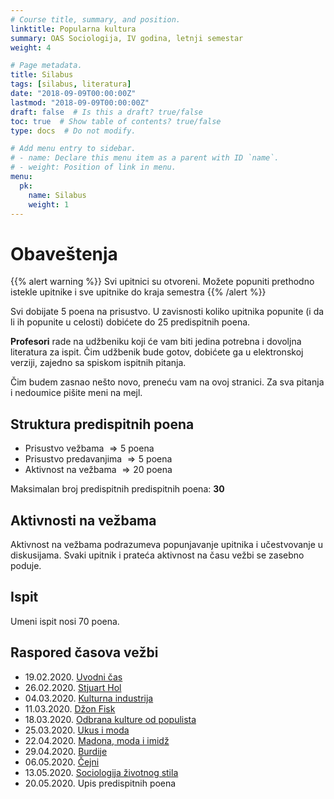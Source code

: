 ```yaml
---
# Course title, summary, and position.
linktitle: Popularna kultura
summary: OAS Sociologija, IV godina, letnji semestar
weight: 4

# Page metadata.
title: Silabus
tags: [silabus, literatura]
date: "2018-09-09T00:00:00Z"
lastmod: "2018-09-09T00:00:00Z"
draft: false  # Is this a draft? true/false
toc: true  # Show table of contents? true/false
type: docs  # Do not modify.

# Add menu entry to sidebar.
# - name: Declare this menu item as a parent with ID `name`.
# - weight: Position of link in menu.
menu:
  pk:
    name: Silabus
    weight: 1
---
```


# Obaveštenja

{{% alert warning %}}
Svi upitnici su otvoreni. Možete popuniti prethodno istekle upitnike i sve upitnike do kraja semestra
{{% /alert %}}

Svi dobijate 5 poena na prisustvo. U zavisnosti koliko upitnika popunite (i da li ih popunite u celosti) dobićete do 25 predispitnih poena.

**Profesori** rade na udžbeniku koji će vam biti jedina potrebna i dovoljna literatura za ispit. Čim udžbenik bude gotov, dobićete ga u elektronskoj verziji, zajedno sa spiskom ispitnih pitanja.

Čim budem zasnao nešto novo, preneću vam na ovoj stranici. Za sva pitanja i nedoumice pišite meni na mejl.

## Struktura predispitnih poena

- Prisustvo vežbama $\Rightarrow 5$ poena
- Prisustvo predavanjima $\Rightarrow 5$ poena
- Aktivnost na vežbama $\Rightarrow 20$ poena

Maksimalan broj predispitnih predispitnih poena: **30**

## Aktivnosti na vežbama

Aktivnost na vežbama podrazumeva popunjavanje upitnika i učestvovanje u diskusijama. Svaki upitnik i prateća aktivnost na času vežbi se zasebno poduje.

## Ispit

Umeni ispit nosi $70$ poena.


## Raspored časova vežbi

- 19.02.2020.  [Uvodni čas](pk-01.html)
- 26.02.2020. [Stjuart Hol](pk-02.html)
- 04.03.2020. [Kulturna industrija](pk-03.html)
- 11.03.2020. [Džon Fisk](pk-04.html)
- 18.03.2020. [Odbrana kulture od populista](pk-05.html)
- 25.03.2020. [Ukus i moda](pk-06.html)
- 22.04.2020. [Madona, moda i imidž](pk-07.html)
- 29.04.2020. [Burdije](pk-08.html)
- 06.05.2020. [Čejni](pk-09.html)
- 13.05.2020. [Sociologija životnog stila](pk-10.html)
- 20.05.2020. Upis predispitnih poena


